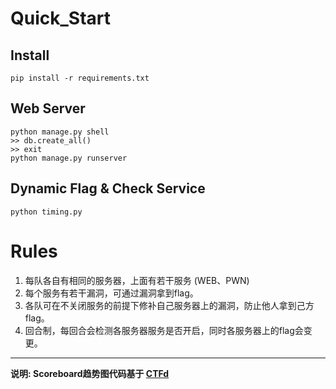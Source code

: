 # Quick_Start

## Install

```
pip install -r requirements.txt
```

## Web Server

```
python manage.py shell
>> db.create_all()
>> exit
python manage.py runserver
```

## Dynamic Flag & Check Service

```
python timing.py
```



# Rules

1. 每队各自有相同的服务器，上面有若干服务 (WEB、PWN) 
2. 每个服务有若干漏洞，可通过漏洞拿到flag。
3. 各队可在不关闭服务的前提下修补自己服务器上的漏洞，防止他人拿到己方flag。
4. 回合制，每回合会检测各服务器服务是否开启，同时各服务器上的flag会变更。



---

**说明: Scoreboard趋势图代码基于 [CTFd](https://github.com/CTFd/CTFd)**
